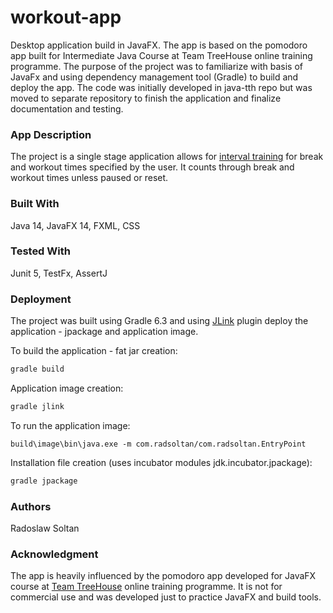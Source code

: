 # workout-app

Desktop application build in JavaFX. The app is based on the pomodoro app built for Intermediate Java Course at Team TreeHouse online training programme. The purpose of the project was to familiarize with basis of JavaFx and using dependency management tool (Gradle) to build and deploy the app. The code was initially developed in java-tth repo but was moved to separate repository to finish the application and finalize documentation and testing.

### App Description

The project is a single stage application allows for [interval training](https://en.wikipedia.org/wiki/Interval_training) for break and workout times specified by the user. It counts through break and workout times unless paused or reset.

### Built With

Java 14, JavaFX 14, FXML, CSS

### Tested With

Junit 5, TestFx, AssertJ

### Deployment

The project was built using Gradle 6.3 and using [JLink](https://github.com/beryx/badass-jlink-plugin) plugin deploy the application - jpackage and application image.

To build the application - fat jar creation:

```groovy
gradle build
```

Application image creation:

```groovy
gradle jlink
```

To run the application image:

```
build\image\bin\java.exe -m com.radsoltan/com.radsoltan.EntryPoint
```

Installation file creation (uses incubator modules jdk.incubator.jpackage):

```groovy
gradle jpackage
```

### Authors

Radoslaw Soltan

### Acknowledgment 

The app is heavily influenced by the pomodoro app developed for JavaFX course at [Team TreeHouse](https://teamtreehouse.com) online training programme. It is not for commercial use and was developed just to practice JavaFX and build tools.